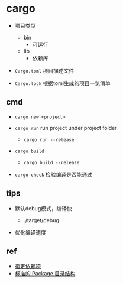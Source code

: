 # cargo

+ 项目类型
    + bin
        + 可运行
    + lib
        + 依赖库

+ `Cargo.toml` 项目描述文件
+ `Cargo.lock` 根据toml生成的项目一览清单

## cmd
+ `cargo new <project>` 
+ `cargo run` run project under project folder
    + `cargo run --release`

+ `cargo build`
    + `cargo build --release`

+ `cargo check` 检验编译是否能通过

## tips
+ 默认debug模式，编译快
    + ./target/debug

+ 优化编译速度

## ref
+ [指定依赖项](https://course.rs/cargo/reference/specify-deps.html)
+ [标准的 Package 目录结构](https://course.rs/cargo/guide/package-layout.html)